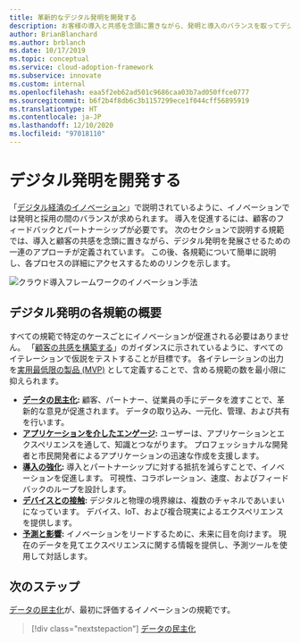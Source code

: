 ```yaml
---
title: 革新的なデジタル発明を開発する
description: お客様の導入と共感を念頭に置きながら、発明と導入のバランスを取ってデジタル発明を開発します。
author: BrianBlanchard
ms.author: brblanch
ms.date: 10/17/2019
ms.topic: conceptual
ms.service: cloud-adoption-framework
ms.subservice: innovate
ms.custom: internal
ms.openlocfilehash: eaa5f2eb62ad501c9686caa03b7ad050ffce0777
ms.sourcegitcommit: b6f2b4f8db6c3b1157299ece1f044cff56895919
ms.translationtype: HT
ms.contentlocale: ja-JP
ms.lasthandoff: 12/10/2020
ms.locfileid: "97018110"
---
```

# <a name="develop-digital-inventions"></a>デジタル発明を開発する

「[デジタル経済のイノベーション](./index.md)」で説明されているように、イノベーションでは発明と採用の間のバランスが求められます。 導入を促進するには、顧客のフィードバックとパートナーシップが必要です。 次のセクションで説明する規範では、導入と顧客の共感を念頭に置きながら、デジタル発明を発展させるための一連のアプローチが定義されています。 この後、各規範について簡単に説明し、各プロセスの詳細にアクセスするためのリンクを示します。

![クラウド導入フレームワークのイノベーション手法](../../_images/innovate/innovate-methodology.png)

## <a name="summary-of-each-discipline-of-digital-invention"></a>デジタル発明の各規範の概要

すべての規範で特定のケースごとにイノベーションが促進される必要はありません。 「[顧客の共感を構築する](./build.md)」のガイダンスに示されているように、すべてのイテレーションで仮説をテストすることが目標です。 各イテレーションの出力を[実用最低限の製品 (MVP)](../../govern/policy-compliance/index.md) として定義することで、含める規範の数を最小限に抑えられます。

- **[データの民主化](./data.md):** 顧客、パートナー、従業員の手にデータを渡すことで、革新的な意見が促進されます。 データの取り込み、一元化、管理、および共有を行います。
- **[アプリケーションを介したエンゲージ](./apps.md):** ユーザーは、アプリケーションとエクスペリエンスを通して、知識とつながります。 プロフェッショナルな開発者と市民開発者によるアプリケーションの迅速な作成を支援します。
- **[導入の強化](./ci-cd.md):** 導入とパートナーシップに対する抵抗を減らすことで、イノベーションを促進します。 可視性、コラボレーション、速度、およびフィードバックのループを設計します。
- **[デバイスとの接触](./devices.md):** デジタルと物理の境界線は、複数のチャネルであいまいになっています。 デバイス、IoT、および複合現実によるエクスペリエンスを提供します。
- **[予測と影響](./predict.md):** イノベーションをリードするために、未来に目を向けます。 現在のデータを見てエクスペリエンスに関する情報を提供し、予測ツールを使用して対話します。

## <a name="next-steps"></a>次のステップ

[データの民主化](./data.md)が、最初に評価するイノベーションの規範です。

> [!div class="nextstepaction"]
> [データの民主化](./data.md)
